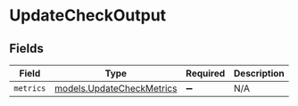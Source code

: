 # UpdateCheckOutput


## Fields

| Field                                                        | Type                                                         | Required                                                     | Description                                                  |
| ------------------------------------------------------------ | ------------------------------------------------------------ | ------------------------------------------------------------ | ------------------------------------------------------------ |
| `metrics`                                                    | [models.UpdateCheckMetrics](../models/updatecheckmetrics.md) | :heavy_minus_sign:                                           | N/A                                                          |